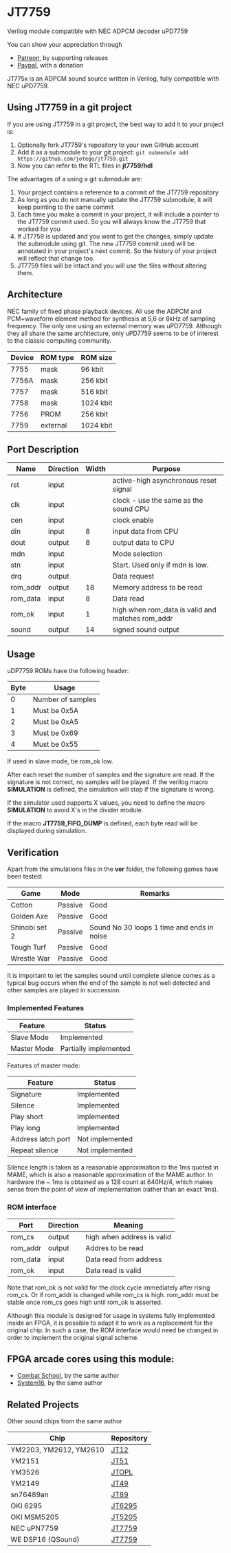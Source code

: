 # JT7759

Verilog module compatible with NEC ADPCM decoder uPD7759

You can show your appreciation through
* [Patreon](https://patreon.com/jotego), by supporting releases
* [Paypal](https://paypal.me/topapate), with a donation

JT775x is an ADPCM sound source written in Verilog, fully compatible with NEC uPD7759.

## Using JT7759 in a git project

If you are using JT7759 in a git project, the best way to add it to your project is:

1. Optionally fork JT7759's repository to your own GitHub account
2. Add it as a submodule to your git project: `git submodule add https://github.com/jotego/jt7759.git`
3. Now you can refer to the RTL files in **jt7759/hdl**

The advantages of a using a git submodule are:

1. Your project contains a reference to a commit of the JT7759 repository
2. As long as you do not manually update the JT7759 submodule, it will keep pointing to the same commit
3. Each time you make a commit in your project, it will include a pointer to the JT7759 commit used. So you will always know the JT7759 that worked for you
4. If JT7759 is updated and you want to get the changes, simply update the submodule using git. The new JT7759 commit used will be annotated in your project's next commit. So the history of your project will reflect that change too.
5. JT7759 files will be intact and you will use the files without altering them.

## Architecture

NEC family of fixed phase playback devices. All use the ADPCM and PCM+waveform element method for synthesis at 5,6 or 8kHz of sampling frequency. The only one using an external memory was uPD7759. Although they all share the same architecture, only uPD7759 seems to be of interest to the classic computing community.

Device | ROM type | ROM size
-------|----------|-----------
 7755  |   mask   |   96 kbit
 7756A |   mask   |  256 kbit
 7757  |   mask   |  516 kbit
 7758  |   mask   | 1024 kbit
 7756  |   PROM   |  256 kbit
 7759  | external | 1024 kbit

## Port Description

Name     | Direction | Width | Purpose
---------|-----------|-------|--------------------------------------
rst      | input     |       | active-high asynchronous reset signal
clk      | input     |       | clock - use the same as the sound CPU
cen      | input     |       | clock enable
din      | input     | 8     | input data from CPU
dout     | output    | 8     | output data to CPU
mdn      | input     |       | Mode selection
stn      | input     |       | Start. Used only if mdn is low.
drq      | output    |       | Data request
rom_addr | output    | 18    | Memory address to be read
rom_data | input     | 8     | Data read
rom_ok   | input     | 1     | high when rom_data is valid and matches rom_addr
sound    | output    | 14    | signed sound output

## Usage

uDP7759 ROMs have the following header:

Byte  | Usage
------|------------------
 0    | Number of samples
 1    | Must be 0x5A
 2    | Must be 0xA5
 3    | Must be 0x69
 4    | Must be 0x55

If used in slave mode, tie rom_ok low.

After each reset the number of samples and the signature are read. If the signature is not correct, no samples will be played. If the verilog macro **SIMULATION** is defined, the simulation will stop if the signature is wrong.

If the simulator used supports X values, you need to define the macro **SIMULATION** to avoid X's in the divider module.

If the macro **JT7759_FIFO_DUMP** is defined, each byte read will be displayed during simulation.

## Verification

Apart from the simulations files in the **ver** folder, the following games have been tested:

Game              | Mode     | Remarks
------------------|----------|----------
Cotton            | Passive  | Good
Golden Axe        | Passive  | Good
Shinobi set 2     | Passive  | Sound No 30 loops 1 time and ends in noise
Tough Turf        | Passive  | Good
Wrestle War       | Passive  | Good

It is important to let the samples sound until complete silence comes as a typical bug occurs when the end of the sample is not well detected and other samples are played in succession.

### Implemented Features

Feature     |  Status
------------|------------------
Slave Mode  | Implemented
Master Mode | Partially implemented

Features of master mode:

Feature            |  Status
-------------------|------------------
Signature          | Implemented
Silence            | Implemented
Play short         | Implemented
Play long          | Implemented
Address latch port | Not implemented
Repeat silence     | Not implemented

Silence length is taken as a reasonable approximation to the 1ms quoted in MAME, which is also a reasonable approximation of the MAME author. In hardware the ~ 1ms is obtained as a 128 count at 640Hz/4, which makes sense from the point of view of implementation (rather than an exact 1ms).

### ROM interface

Port     | Direction | Meaning
---------|-----------|----------------------------
rom_cs   | output    | high when address is valid
rom_addr | output    | Addres to be read
rom_data | input     | Data read from address
rom_ok   | input     | Data read is valid

Note that rom_ok is not valid for the clock cycle immediately after rising rom_cs. Or if rom_addr is changed while rom_cs is high. rom_addr must be stable once rom_cs goes high until rom_ok is asserted.

Although this module is designed for usage in systems fully implemented inside an FPGA, it is possible to adapt it to work as a replacement for the original chip. In such a case, the ROM interface would need be changed in order to implement the original signal scheme.

## FPGA arcade cores using this module:

* [Combat School](https://github.com/jotego/jtcontra), by the same author
* [System16](https://github.com/jotego/jts16), by the same author

## Related Projects

Other sound chips from the same author

Chip                   | Repository
-----------------------|------------
YM2203, YM2612, YM2610 | [JT12](https://github.com/jotego/jt12)
YM2151                 | [JT51](https://github.com/jotego/jt51)
YM3526                 | [JTOPL](https://github.com/jotego/jtopl)
YM2149                 | [JT49](https://github.com/jotego/jt49)
sn76489an              | [JT89](https://github.com/jotego/jt89)
OKI 6295               | [JT6295](https://github.com/jotego/jt6295)
OKI MSM5205            | [JT5205](https://github.com/jotego/jt5205)
NEC uPN7759            | [JT7759](https://github.com/jotego/jt7759)
WE DSP16 (QSound)      | [JT7759](https://github.com/jotego/jtdsp16)
